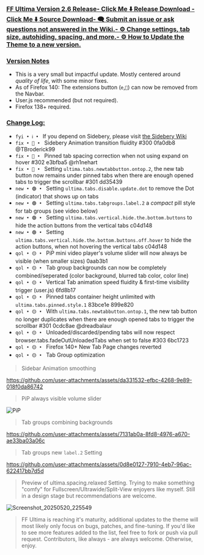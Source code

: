 ### <ins> FF Ultima Version 2.6 Release- **[Click Me ⬇️ Release Download](https://github.com/soulhotel/FF-ULTIMA/releases/download/2.6/ffultima2.6.zip)** - **[Click Me ⬇️ Source Download](https://github.com/soulhotel/FF-ULTIMA/archive/refs/heads/main.zip)**- 🗨️ [Submit an issue](https://github.com/soulhotel/FF-ULTIMA/issues/new/choose) or ask questions not answered in [the Wiki](https://github.com/soulhotel/FF-ULTIMA/wiki).- ⚙️ [Change settings](https://github.com/soulhotel/FF-ULTIMA/wiki/Settings), tab size, autohiding, spacing, and more.- ⚙️ How to [Update the Theme](https://github.com/soulhotel/FF-ULTIMA/wiki/How-to-Update-the-Theme) to a new version.
  
### <ins> Version Notes
- This is a very small but impactful update. Mostly centered around *quality of life*, with some minor fixes.
- As of Firefox 140: The extensions button (`e`,`🧩`) can now be removed from the Navbar.
- User.js recommended (but not required).
- Firefox 138+ required.

### <ins> Change Log:
- `fyi • ℹ️ • ` If you depend on Sidebery, please visit [the Sidebery Wiki](https://github.com/soulhotel/FF-ULTIMA/wiki/Sidebery-Configuration)
- `fix • 🔴 • ` Sidebery Animation transition fluidity #300 0fa0db8 @TBroderick99
- `fix • 🔴 • ` Pinned tab spacing correction when not using expand on hover #302 e3bfba5 @rh1nehart
- `fix • 🔴 • ` Setting `ultima.tabs.newtabbutton.ontop.2`, the new tab button now remains under pinned tabs when there are enough opened tabs to trigger the scrollbar #301 dd35439
- `new • 🟢 • ` Setting `ultima.tabs.disable.update.dot` to remove the Dot (indicator) that shows up on tabs
- `new • 🟢 • ` Setting `ultima.tabs.tabgroups.label.2` a *compact* pill style for tab groups (see video below)
- `new • 🟢 • ` Setting `ultima.tabs.vertical.hide.the.bottom.buttons` to hide the action buttons from the vertical tabs c04d148
- `new • 🟢 • ` Setting `ultima.tabs.vertical.hide.the.bottom.buttons.off.hover` to hide the action buttons, when not hovering the vertical tabs c04d148
- `qol • 🟡 • ` PiP mini video player's volume slider will now always be visible (when smaller sizes) 0aab3b1
- `qol • 🟡 • ` Tab group backgrounds can now be completely combined/seperated (color background, blurred tab color, color line)
- `qol • 🟡 • ` Vertical Tab animation speed fluidity & first-time visibility trigger (user.js) 6fd8b17
- `qol • 🟡 • ` Pinned tabs container height unlimited with `ultima.tabs.pinned.style.1` 83bce1e 899e820
- `qol • 🟡 • ` With `ultima.tabs.newtabbutton.ontop.1`, the new tab button no longer duplicates when there are enough opened tabs to trigger the scrollbar #301 0cdc8ae @dreadbalaur
- `qol • 🟡 • ` Unloaded/discarded/pending tabs will now respect browser.tabs.fadeOutUnloadedTabs when set to false #303 6bc1723
- `qol • 🟡 • ` Firefox 140+ New Tab Page changes reverted
- `qol • 🟡 • ` Tab Group optimization

> Sidebar Animation smoothing

https://github.com/user-attachments/assets/da331532-efbc-4268-9e89-018f0da86742

> PiP always visible volume slider

![PiP](https://github.com/user-attachments/assets/f872e39b-5546-4e3e-8304-774d3c266f19)

> Tab groups combining backgrounds

https://github.com/user-attachments/assets/7131ab0a-8fd8-4976-a670-ae33ba03a06c

> Tab groups new `label.2` Setting

https://github.com/user-attachments/assets/0d8e0127-7910-4eb7-96ac-622417bb7d5d

> Preview of ultima.spacing.relaxed Setting. Trying to make something "comfy" for Fullscreen/Ultrawide/Split-View enjoyers like myself. Still in a design stage but recommendations are welcome.

![Screenshot_20250520_225549](https://github.com/user-attachments/assets/dd41b966-c48e-405d-8378-30d76fc19734)


> FF Ultima is reaching it's maturity, additional updates to the theme will most likely only focus on bugs, patches, and fine-tuning. If you'd like to see more features added to the list, feel free to fork or push via pull request. Contributors, like always - are always welcome. Otherwise, enjoy.
